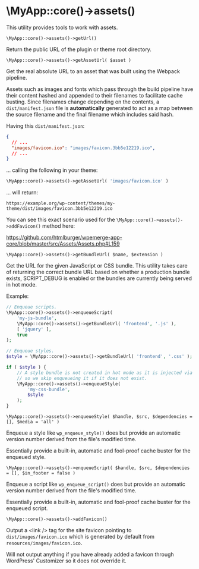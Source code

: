 # \MyApp::core()->assets()

This utility provides tools to work with assets.

`\MyApp::core()->assets()->getUrl()`

Return the public URL of the plugin or theme root directory.

`\MyApp::core()->assets()->getAssetUrl( $asset )`

Get the real absolute URL to an asset that was built using the Webpack pipeline.

Assets such as images and fonts which pass through the build pipeline have their content hashed and appended to their filenames to facilitate cache busting. Since filenames change depending on the contents, a `dist/manifest.json` file is **automatically** generated to act as a map between the source filename and the final filename which includes said hash.

Having this `dist/manifest.json`:
```json
{
  // ...
  "images/favicon.ico": "images/favicon.3bb5e12219.ico",
  // ...
}
```
... calling the following in your theme:
```php
\MyApp::core()->assets()->getAssetUrl( 'images/favicon.ico' )
```
... will return:
```
https://example.org/wp-content/themes/my-theme/dist/images/favicon.3bb5e12219.ico
```

You can see this exact scenario used for the `\MyApp::core()->assets()->addFavicon()` method here:

https://github.com/htmlburger/wpemerge-app-core/blob/master/src/Assets/Assets.php#L159

`\MyApp::core()->assets()->getBundleUrl( $name, $extension )`

Get the URL for the given JavaScript or CSS bundle.
This utility takes care of returning the correct bundle URL based on whether a production bundle exists, SCRIPT_DEBUG is enabled or the bundles are currently being served in hot mode.

Example:
```php
// Enqueue scripts.
\MyApp::core()->assets()->enqueueScript(
    'my-js-bundle',
    \MyApp::core()->assets()->getBundleUrl( 'frontend', '.js' ),
    [ 'jquery' ],
    true
);

// Enqueue styles.
$style = \MyApp::core()->assets()->getBundleUrl( 'frontend', '.css' );

if ( $style ) {
    // A style bundle is not created in hot mode as it is injected via JavaScript
    // so we skip enqueueing it if it does not exist.
    \MyApp::core()->assets()->enqueueStyle(
        'my-css-bundle',
        $style
    );
}
```

`\MyApp::core()->assets()->enqueueStyle( $handle, $src, $dependencies = [], $media = 'all' )`

Enqueue a style like `wp_enqueue_style()` does but provide an automatic version number derived from the file's modified time.

Essentially provide a built-in, automatic and fool-proof cache buster for the enqueued style.

`\MyApp::core()->assets()->enqueueScript( $handle, $src, $dependencies = [], $in_footer = false )`

Enqueue a script like `wp_enqueue_script()` does but provide an automatic version number derived from the file's modified time.

Essentially provide a built-in, automatic and fool-proof cache buster for the enqueued script.

`\MyApp::core()->assets()->addFavicon()`

Output a &lt;link /&gt; tag for the site favicon pointing to `dist/images/favicon.ico` which is generated by default from `resources/images/favicon.ico`.

Will not output anything if you have already added a favicon through WordPress' Customizer so it does not override it.
